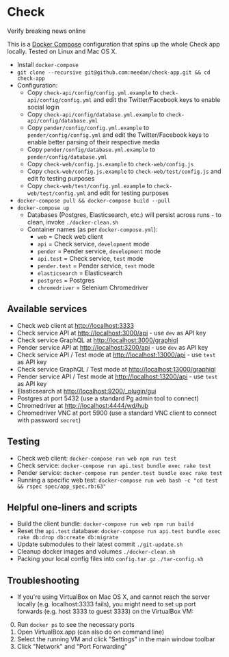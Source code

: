 # Check

Verify breaking news online

This is a [Docker Compose](https://docs.docker.com/compose/) configuration that spins up the whole Check app locally. Tested on Linux and Mac OS X.

- Install `docker-compose`
- `git clone --recursive git@github.com:meedan/check-app.git && cd check-app`
- Configuration:
  - Copy `check-api/config/config.yml.example` to `check-api/config/config.yml` and edit the Twitter/Facebook keys to enable social login
  - Copy `check-api/config/database.yml.example` to `check-api/config/database.yml`
  - Copy `pender/config/config.yml.example` to `pender/config/config.yml` and edit the Twitter/Facebook keys to enable better parsing of their respective media
  - Copy `pender/config/database.yml.example` to `pender/config/database.yml`
  - Copy `check-web/config.js.example` to `check-web/config.js`
  - Copy `check-web/config.js.example` to `check-web/test/config.js` and edit fo testing purposes
  - Copy `check-web/test/config.yml.example` to `check-web/test/config.yml` and edit for testing purposes
- `docker-compose pull && docker-compose build --pull`
- `docker-compose up`
  - Databases (Postgres, Elasticsearch, etc.) will persist across runs - to clean, invoke `./docker-clean.sh`
  - Container names (as per `docker-compose.yml`):
    - `web` = Check web client
    - `api` = Check service, `development` mode
    - `pender` = Pender service, `development` mode
    - `api.test` = Check service, `test` mode
    - `pender.test` = Pender service, `test` mode
    - `elasticsearch` = Elasticsearch
    - `postgres` = Postgres
    - `chromedriver` = Selenium Chromedriver

## Available services

- Check web client at [http://localhost:3333](http://localhost:3333)
- Check service API at [http://localhost:3000/api](http://localhost:3000/api) - use `dev` as API key
- Check service GraphQL at [http://localhost:3000/graphiql](http://localhost:3000/graphiql)
- Pender service API at [http://localhost:3200/api](http://localhost:3200/api) - use `dev` as API key
- Check service API / Test mode at [http://localhost:13000/api](http://localhost:13000/api) - use `test` as API key
- Check service GraphQL / Test mode at [http://localhost:13000/graphiql](http://localhost:13000/graphiql)
- Pender service API / Test mode at [http://localhost:13200/api](http://localhost:13200/api) - use `test` as API key
- Elasticsearch at [http://localhost:9200/_plugin/gui](http://localhost:9200/_plugin/gui)
- Postgres at port 5432 (use a standard Pg admin tool to connect)
- Chromedriver at [http://localhost:4444/wd/hub](http://localhost:4444/wd/hub)
- Chromedriver VNC at port 5900 (use a standard VNC client to connect with password `secret`)

## Testing

- Check web client: `docker-compose run web npm run test`
- Check service: `docker-compose run api.test bundle exec rake test`
- Pender service: `docker-compose run pender.test bundle exec rake test`
- Running a specific web test: `docker-compose run web bash -c "cd test && rspec spec/app_spec.rb:63"`

## Helpful one-liners and scripts

- Build the client bundle:
  `docker-compose run web npm run build`
- Reset the `api.test` database:
  `docker-compose run api.test bundle exec rake db:drop db:create db:migrate`
- Update submodules to their latest commit
  `./git-update.sh`
- Cleanup docker images and volumes
  `./docker-clean.sh`
- Packing your local config files into `config.tar.gz`
  `./tar-config.sh`

## Troubleshooting

- If you're using VirtualBox on Mac OS X, and cannot reach the server locally (e.g. localhost:3333 fails), you might need to set up port forwards (e.g. host 3333 to guest 3333) on the VirtualBox VM:

0. Run `docker ps` to see the necessary ports
0. Open VirtualBox.app (can also do on command line)
0. Select the running VM and click "Settings" in the main window toolbar
0. Click "Network" and "Port Forwarding"
